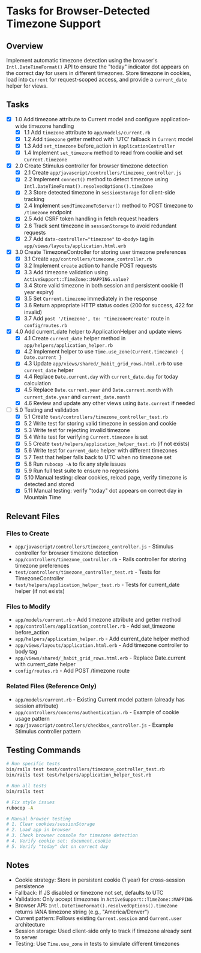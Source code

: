 # Tasks for Browser-Detected Timezone Support

## Overview
Implement automatic timezone detection using the browser's `Intl.DateTimeFormat()` API to ensure the "today" indicator dot appears on the correct day for users in different timezones. Store timezone in cookies, load into `Current` for request-scoped access, and provide a `current_date` helper for views.

## Tasks

- [x] 1.0 Add timezone attribute to Current model and configure application-wide timezone handling
  - [x] 1.1 Add `timezone` attribute to `app/models/current.rb`
  - [x] 1.2 Add `timezone` getter method with 'UTC' fallback in `Current` model
  - [x] 1.3 Add `set_timezone` before_action in `ApplicationController`
  - [x] 1.4 Implement `set_timezone` method to read from cookie and set `Current.timezone`

- [x] 2.0 Create Stimulus controller for browser timezone detection
  - [x] 2.1 Create `app/javascript/controllers/timezone_controller.js`
  - [x] 2.2 Implement `connect()` method to detect timezone using `Intl.DateTimeFormat().resolvedOptions().timeZone`
  - [x] 2.3 Store detected timezone in `sessionStorage` for client-side tracking
  - [x] 2.4 Implement `sendTimezoneToServer()` method to POST timezone to `/timezone` endpoint
  - [x] 2.5 Add CSRF token handling in fetch request headers
  - [x] 2.6 Track sent timezone in `sessionStorage` to avoid redundant requests
  - [x] 2.7 Add `data-controller="timezone"` to `<body>` tag in `app/views/layouts/application.html.erb`

- [x] 3.0 Create TimezoneController for storing user timezone preferences
  - [x] 3.1 Create `app/controllers/timezone_controller.rb`
  - [x] 3.2 Implement `create` action to handle POST requests
  - [x] 3.3 Add timezone validation using `ActiveSupport::TimeZone::MAPPING.value?`
  - [x] 3.4 Store valid timezone in both session and persistent cookie (1 year expiry)
  - [x] 3.5 Set `Current.timezone` immediately in the response
  - [x] 3.6 Return appropriate HTTP status codes (200 for success, 422 for invalid)
  - [x] 3.7 Add `post '/timezone', to: 'timezone#create'` route in `config/routes.rb`

- [x] 4.0 Add current_date helper to ApplicationHelper and update views
  - [x] 4.1 Create `current_date` helper method in `app/helpers/application_helper.rb`
  - [x] 4.2 Implement helper to use `Time.use_zone(Current.timezone) { Date.current }`
  - [x] 4.3 Update `app/views/shared/_habit_grid_rows.html.erb` to use `current_date` helper
  - [x] 4.4 Replace `Date.current.day` with `current_date.day` for today calculation
  - [x] 4.5 Replace `Date.current.year` and `Date.current.month` with `current_date.year` and `current_date.month`
  - [x] 4.6 Review and update any other views using `Date.current` if needed

- [ ] 5.0 Testing and validation
  - [x] 5.1 Create `test/controllers/timezone_controller_test.rb`
  - [x] 5.2 Write test for storing valid timezone in session and cookie
  - [x] 5.3 Write test for rejecting invalid timezone
  - [x] 5.4 Write test for verifying `Current.timezone` is set
  - [x] 5.5 Create `test/helpers/application_helper_test.rb` (if not exists)
  - [x] 5.6 Write test for `current_date` helper with different timezones
  - [x] 5.7 Test that helper falls back to UTC when no timezone set
  - [x] 5.8 Run `rubocop -A` to fix any style issues
  - [x] 5.9 Run full test suite to ensure no regressions
  - [x] 5.10 Manual testing: clear cookies, reload page, verify timezone is detected and stored
  - [x] 5.11 Manual testing: verify "today" dot appears on correct day in Mountain Time

## Relevant Files

### Files to Create
- `app/javascript/controllers/timezone_controller.js` - Stimulus controller for browser timezone detection
- `app/controllers/timezone_controller.rb` - Rails controller for storing timezone preferences
- `test/controllers/timezone_controller_test.rb` - Tests for TimezoneController
- `test/helpers/application_helper_test.rb` - Tests for current_date helper (if not exists)

### Files to Modify
- `app/models/current.rb` - Add timezone attribute and getter method
- `app/controllers/application_controller.rb` - Add set_timezone before_action
- `app/helpers/application_helper.rb` - Add current_date helper method
- `app/views/layouts/application.html.erb` - Add timezone controller to body tag
- `app/views/shared/_habit_grid_rows.html.erb` - Replace Date.current with current_date helper
- `config/routes.rb` - Add POST /timezone route

### Related Files (Reference Only)
- `app/models/current.rb` - Existing Current model pattern (already has session attribute)
- `app/controllers/concerns/authentication.rb` - Example of cookie usage pattern
- `app/javascript/controllers/checkbox_controller.js` - Example Stimulus controller pattern

## Testing Commands

```bash
# Run specific tests
bin/rails test test/controllers/timezone_controller_test.rb
bin/rails test test/helpers/application_helper_test.rb

# Run all tests
bin/rails test

# Fix style issues
rubocop -A

# Manual browser testing
# 1. Clear cookies/sessionStorage
# 2. Load app in browser
# 3. Check browser console for timezone detection
# 4. Verify cookie set: document.cookie
# 5. Verify "today" dot on correct day
```

## Notes

- Cookie strategy: Store in persistent cookie (1 year) for cross-session persistence
- Fallback: If JS disabled or timezone not set, defaults to UTC
- Validation: Only accept timezones in `ActiveSupport::TimeZone::MAPPING`
- Browser API: `Intl.DateTimeFormat().resolvedOptions().timeZone` returns IANA timezone string (e.g., "America/Denver")
- Current pattern: Follows existing `Current.session` and `Current.user` architecture
- Session storage: Used client-side only to track if timezone already sent to server
- Testing: Use `Time.use_zone` in tests to simulate different timezones
